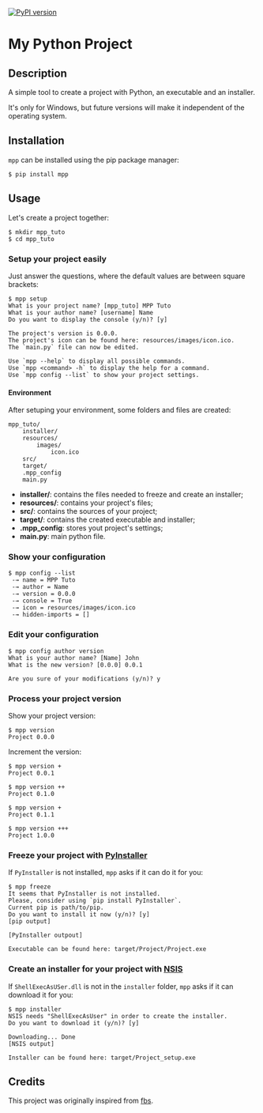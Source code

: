 [![PyPI version](https://badge.fury.io/py/mpp.svg)](https://badge.fury.io/py/mpp)

# My Python Project

## Description

A simple tool to create a project with Python, an executable and an installer.

It's only for Windows, but future versions will make it independent of the operating system.

## Installation

`mpp` can be installed using the pip package manager:

```
$ pip install mpp
```

## Usage

Let's create a project together:

```
$ mkdir mpp_tuto
$ cd mpp_tuto
```

### Setup your project easily

Just answer the questions, where the default values are between square brackets:

```
$ mpp setup
What is your project name? [mpp_tuto] MPP Tuto
What is your author name? [username] Name
Do you want to display the console (y/n)? [y]

The project's version is 0.0.0.
The project's icon can be found here: resources/images/icon.ico.
The `main.py` file can now be edited.

Use `mpp --help` to display all possible commands.
Use `mpp <command> -h` to display the help for a command.
Use `mpp config --list` to show your project settings.
```

#### Environment

After setuping your environment, some folders and files are created:

```
mpp_tuto/
    installer/
    resources/
        images/
            icon.ico
    src/
    target/
    .mpp_config
    main.py
```

- **installer/**: contains the files needed to freeze and create an installer;
- **resources/**: contains your project's files;
- **src/**: contains the sources of your project;
- **target/**: contains the created executable and installer;
- **.mpp_config**: stores yout project's settings;
- **main.py**: main python file.

### Show your configuration

```
$ mpp config --list
 -→ name = MPP Tuto
 -→ author = Name
 -→ version = 0.0.0
 -→ console = True
 -→ icon = resources/images/icon.ico
 -→ hidden-imports = []
```

### Edit your configuration

```
$ mpp config author version
What is your author name? [Name] John
What is the new version? [0.0.0] 0.0.1

Are you sure of your modifications (y/n)? y
```

### Process your project version

Show your project version:

```
$ mpp version
Project 0.0.0
```

Increment the version:

```
$ mpp version +
Project 0.0.1

$ mpp version ++
Project 0.1.0

$ mpp version +
Project 0.1.1

$ mpp version +++
Project 1.0.0
```

### Freeze your project with [PyInstaller](https://www.pyinstaller.org/)

If `PyInstaller` is not installed, `mpp` asks if it can do it for you:

```
$ mpp freeze
It seems that PyInstaller is not installed.
Please, consider using `pip install PyInstaller`.
Current pip is path/to/pip.
Do you want to install it now (y/n)? [y]
[pip output]

[PyInstaller outpout]

Executable can be found here: target/Project/Project.exe
```

### Create an installer for your project with [NSIS](https://nsis.sourceforge.io/Main_Page)

If `ShellExecAsUSer.dll` is not in the `installer` folder, `mpp` asks if it can download it for you:

```
$ mpp installer
NSIS needs "ShellExecAsUser" in order to create the installer.
Do you want to download it (y/n)? [y]

Downloading... Done
[NSIS output]

Installer can be found here: target/Project_setup.exe
```

## Credits

This project was originally inspired from [fbs](https://github.com/mherrmann/fbs).
